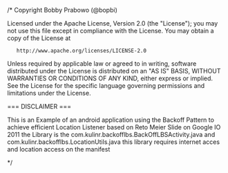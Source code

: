 /*
   Copyright Bobby Prabowo (@bopbi)

   Licensed under the Apache License, Version 2.0 (the "License");
   you may not use this file except in compliance with the License.
   You may obtain a copy of the License at

       http://www.apache.org/licenses/LICENSE-2.0

   Unless required by applicable law or agreed to in writing, software
   distributed under the License is distributed on an "AS IS" BASIS,
   WITHOUT WARRANTIES OR CONDITIONS OF ANY KIND, either express or implied.
   See the License for the specific language governing permissions and
   limitations under the License.
   
   === DISCLAIMER ===
   
   This is an Example of an android application using the Backoff Pattern to achieve efficient Location Listener based on Reto Meier Slide on Google IO 2011
   the Library is the com.kulinr.backofflbs.BackOffLBSActivity.java and com.kulinr.backofflbs.LocationUtils.java
   this library requires internet acces and location access on the manifest
   
 */

